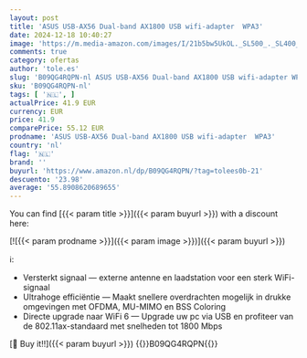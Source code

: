 ```yaml
---
layout: post
title: 'ASUS USB-AX56 Dual-band AX1800 USB wifi-adapter  WPA3'
date: 2024-12-18 10:40:27
image: 'https://m.media-amazon.com/images/I/21b5bw5UkOL._SL500_._SL400_.jpg'
comments: true
category: ofertas
author: 'tole.es'
slug: 'B09QG4RQPN-nl ASUS USB-AX56 Dual-band AX1800 USB wifi-adapter WPA3'
sku: 'B09QG4RQPN-nl'
tags: [ '🇳🇱', ]
actualPrice: 41.9 EUR
currency: EUR
price: 41.9
comparePrice: 55.12 EUR
prodname: 'ASUS USB-AX56 Dual-band AX1800 USB wifi-adapter  WPA3'
country: 'nl'
flag: '🇳🇱'
brand: ''
buyurl: 'https://www.amazon.nl/dp/B09QG4RQPN/?tag=tolees0b-21'
descuento: '23.98'
average: '55.8908620689655'
---
```


You can find [{{< param title >}}]({{< param buyurl >}}) with a discount here:

[![{{< param prodname >}}]({{< param image >}})]({{< param buyurl >}})

ℹ️:

- Versterkt signaal — externe antenne en laadstation voor een sterk WiFi-signaal
- Ultrahoge efficiëntie — Maakt snellere overdrachten mogelijk in drukke omgevingen met OFDMA, MU-MIMO en BSS Coloring
- Directe upgrade naar WiFi 6 — Upgrade uw pc via USB en profiteer van de 802.11ax-standaard met snelheden tot 1800 Mbps

[🛒 Buy it!!]({{< param buyurl >}})
{{<world>}}B09QG4RQPN{{</world>}}
